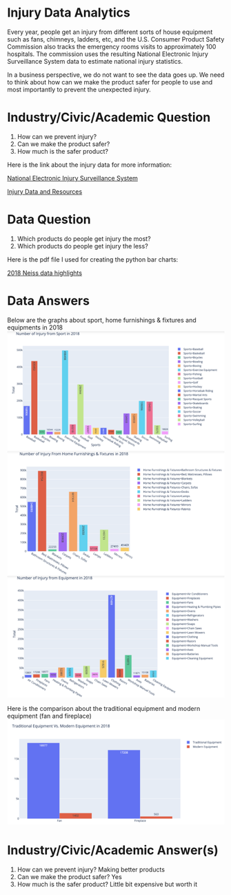 # Injury Data Analytics
Every year, people get an injury from different sorts of house equipment such as fans, chimneys, ladders, etc, and the U.S. Consumer Product Safety Commission also tracks the emergency rooms visits to approximately 100 hospitals. The commission uses the resulting National Electronic Injury Surveillance System data to estimate national injury statistics.

In a business perspective, we do not want to see the data goes up. We need to think about how can we make the product safer for people to use and most importantly to prevent the unexpected injury.



# Industry/Civic/Academic Question
1. How can we prevent injury?
2. Can we make the product safer?
3. How much is the safer product?


Here is the link about the injury data for more information:

[National Electronic Injury Surveillance System](https://www.cpsc.gov/Research--Statistics/NEISS-Injury-Data)


[Injury Data and Resources](https://www.cdc.gov/nchs/injury/index.htm)


# Data Question
1. Which products do people get injury the most?
2. Which products do people get injury the less?

Here is the pdf file I used for creating the python bar charts:

[2018 Neiss data highlights](https://github.com/Richardwang1995/Injury_Data_Set/blob/master/2018%20Neiss%20data%20highlights.pdf)

# Data Answers
Below are the graphs about sport, home furnishings & fixtures and equipments in 2018
![Alt text](https://github.com/Richardwang1995/Injury_Data_Set/blob/master/Number%20of%20Injury%20from%20Sport%20in%202018.png)
![Alt text](https://github.com/Richardwang1995/Injury_Data_Set/blob/master/Number%20of%20Injury%20from%20House%20in%202018.png)
![Alt text](https://github.com/Richardwang1995/Injury_Data_Set/blob/master/Number%20of%20Injury%20from%20Equip%20in%202018.png)




Here is the comparison about the traditional equipment and modern equipment (fan and fireplace)
![Alt text](https://github.com/Richardwang1995/Injury_Data_Set/blob/master/Traditional%20Vs%20Modern%20Equip.png)


# Industry/Civic/Academic Answer(s)
1. How can we prevent injury? Making better products
2. Can we make the product safer? Yes
3. How much is the safer product? Little bit expensive but worth it

